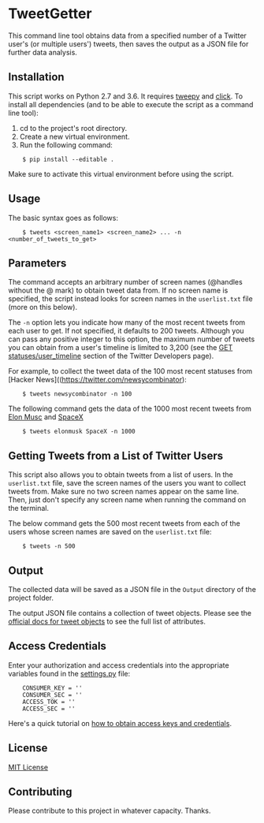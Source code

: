 # TweetGetter
This command line tool obtains data from a specified number of a Twitter user's (or multiple users') tweets, then saves the output as a JSON file for further data analysis.

## Installation
This script works on Python 2.7 and 3.6. It requires [tweepy](http://docs.tweepy.org/en/v3.5.0/) and [click](http://click.pocoo.org/5/). To install all dependencies (and to be able to execute the script as a command line tool):

1. cd to the project's root directory.
2. Create a new virtual environment.
3. Run the following command:

```
    $ pip install --editable .
```

Make sure to activate this virtual environment before using the script.

## Usage
The basic syntax goes as follows:

```
    $ tweets <screen_name1> <screen_name2> ... -n <number_of_tweets_to_get>
```

## Parameters
The command accepts an arbitrary number of screen names (@handles without the @ mark) to obtain tweet data from. If no screen name is specified, the script instead looks for screen names in the `userlist.txt` file (more on this below).

The `-n` option lets you indicate how many of the most recent tweets from each user to get. If not specified, it defaults to 200 tweets. Although you can pass any positive integer to this option, the maximum number of tweets you can obtain from a user's timeline is limited to 3,200 (see the [GET statuses/user_timeline](https://developer.twitter.com/en/docs/tweets/timelines/api-reference/get-statuses-user_timeline.html) section of the Twitter Developers page).

For example, to collect the tweet data of the 100 most recent statuses from [Hacker News]((https://twitter.com/newsycombinator):

```
    $ tweets newsycombinator -n 100
```

The following command gets the data of the 1000 most recent tweets from [Elon Musc](https://twitter.com/elonmusk) and [SpaceX](https://twitter.com/SpaceX)

```
    $ tweets elonmusk SpaceX -n 1000
```

## Getting Tweets from a List of Twitter Users
This script also allows you to obtain tweets from a list of users. In the `userlist.txt` file, save the screen names of the users you want to collect tweets from. Make sure no two screen names appear on the same line. Then, just don't specify any screen name when running the command on the terminal.

The below command gets the 500 most recent tweets from each of the users whose screen names are saved on the `userlist.txt` file:

```
    $ tweets -n 500
```

## Output
The collected data will be saved as a JSON file in the `Output` directory of the project folder.

The output JSON file contains a collection of tweet objects. Please see the [official docs for tweet objects](https://developer.twitter.com/en/docs/tweets/data-dictionary/overview/tweet-object) to see the full list of attributes.

## Access Credentials
Enter your authorization and access credentials into the appropriate variables found in the [settings.py](https://raw.githubusercontent.com/ralphqq/TweetGetter/master/settings.py) file:

```
    CONSUMER_KEY = ''
    CONSUMER_SEC = ''
    ACCESS_TOK = ''
    ACCESS_SEC = ''
```

Here's a quick tutorial on [how to obtain access keys and credentials](https://www.slickremix.com/docs/how-to-get-api-keys-and-tokens-for-twitter/).

## License
[MIT License](https://opensource.org/licenses/MIT)

## Contributing
Please contribute to this project in whatever capacity. Thanks.